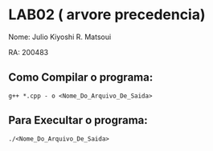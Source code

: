 # LAB02 ( arvore precedencia)
Nome: Julio Kiyoshi R. Matsoui


RA: 200483

## Como Compilar o programa:
```
g++ *.cpp - o <Nome_Do_Arquivo_De_Saida>
```
## Para Execultar o programa:
```
./<Nome_Do_Arquivo_De_Saida>
```




